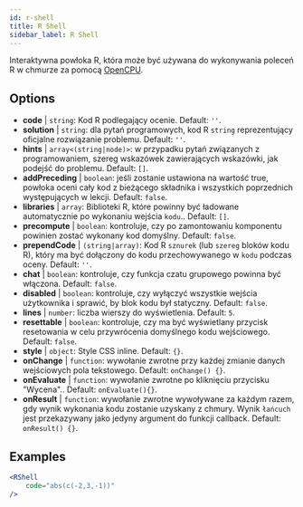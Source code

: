 ```yaml
---
id: r-shell
title: R Shell
sidebar_label: R Shell
---
```


Interaktywna powłoka R, która może być używana do wykonywania poleceń R w chmurze za pomocą [OpenCPU](https://www.opencpu.org/).

## Options

* __code__ | `string`: Kod R podlegający ocenie. Default: `''`.
* __solution__ | `string`: dla pytań programowych, kod R `string` reprezentujący oficjalne rozwiązanie problemu. Default: `''`.
* __hints__ | `array<(string|node)>`: w przypadku pytań związanych z programowaniem, szereg wskazówek zawierających wskazówki, jak podejść do problemu. Default: `[]`.
* __addPreceding__ | `boolean`: jeśli zostanie ustawiona na wartość true, powłoka oceni cały kod z bieżącego składnika i wszystkich poprzednich występujących w lekcji. Default: `false`.
* __libraries__ | `array`: Biblioteki R, które powinny być ładowane automatycznie po wykonaniu wejścia `kodu`.. Default: `[]`.
* __precompute__ | `boolean`: kontroluje, czy po zamontowaniu komponentu powinien zostać wykonany kod domyślny. Default: `false`.
* __prependCode__ | `(string|array)`: Kod R `sznurek` (lub `szereg` bloków kodu R), który ma być dołączony do kodu przechowywanego w `kodu` podczas oceny. Default: `''`.
* __chat__ | `boolean`: kontroluje, czy funkcja czatu grupowego powinna być włączona. Default: `false`.
* __disabled__ | `boolean`: kontroluje, czy wyłączyć wszystkie wejścia użytkownika i sprawić, by blok kodu był statyczny. Default: `false`.
* __lines__ | `number`: liczba wierszy do wyświetlenia. Default: `5`.
* __resettable__ | `boolean`: kontroluje, czy ma być wyświetlany przycisk resetowania w celu przywrócenia domyślnego kodu wejściowego. Default: `false`.
* __style__ | `object`: Style CSS inline. Default: `{}`.
* __onChange__ | `function`: wywołanie zwrotne przy każdej zmianie danych wejściowych pola tekstowego. Default: `onChange() {}`.
* __onEvaluate__ | `function`: wywołanie zwrotne po kliknięciu przycisku "Wycena".. Default: `onEvaluate(){}`.
* __onResult__ | `function`: wywołanie zwrotne wywoływane za każdym razem, gdy wynik wykonania kodu zostanie uzyskany z chmury. Wynik `łańcuch` jest przekazywany jako jedyny argument do funkcji callback. Default: `onResult() {}`.


## Examples

```jsx live
<RShell
    code="abs(c(-2,3,-1))"
/>
```

